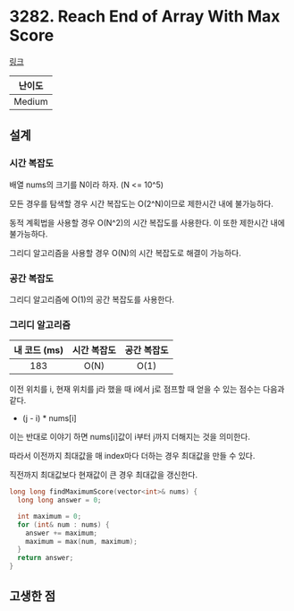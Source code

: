 # 3282. Reach End of Array With Max Score

[링크](https://leetcode.com/problems/reach-end-of-array-with-max-score/description/)

| 난이도 |
| :----: |
| Medium |

## 설계

### 시간 복잡도

배열 nums의 크기를 N이라 하자. (N <= 10^5)

모든 경우를 탐색할 경우 시간 복잡도는 O(2^N)이므로 제한시간 내에 불가능하다.

동적 계획법을 사용할 경우 O(N^2)의 시간 복잡도를 사용한다. 이 또한 제한시간 내에 불가능하다.

그리디 알고리즘을 사용할 경우 O(N)의 시간 복잡도로 해결이 가능하다.

### 공간 복잡도

그리디 알고리즘에 O(1)의 공간 복잡도를 사용한다.

### 그리디 알고리즘

| 내 코드 (ms) | 시간 복잡도 | 공간 복잡도 |
| :----------: | :---------: | :---------: |
|     183      |    O(N)     |    O(1)     |

이전 위치를 i, 현재 위치를 j라 했을 때 i에서 j로 점프할 때 얻을 수 있는 점수는 다음과 같다.

- (j - i) * nums[i]

이는 반대로 이야기 하면 nums[i]값이 i부터 j까지 더해지는 것을 의미한다.

따라서 이전까지 최대값을 매 index마다 더하는 경우 최대값을 만들 수 있다.

직전까지 최대값보다 현재값이 큰 경우 최대값을 갱신한다.

```cpp
long long findMaximumScore(vector<int>& nums) {
  long long answer = 0;

  int maximum = 0;
  for (int& num : nums) {
    answer += maximum;
    maximum = max(num, maximum);
  }
  return answer;
}
```

## 고생한 점
